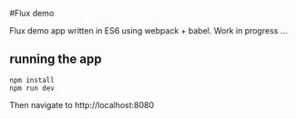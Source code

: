 #Flux demo

Flux demo app written in ES6 using webpack + babel. Work in progress ...

## running the app
```
npm install
npm run dev
```

Then navigate to http://localhost:8080
